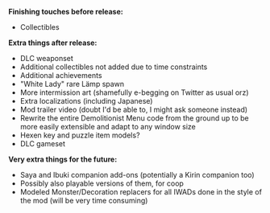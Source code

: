 **Finishing touches before release:**

 - Collectibles

**Extra things after release:**

 - DLC weaponset
 - Additional collectibles not added due to time constraints
 - Additional achievements
 - "White Lady" rare Lämp spawn
 - More intermission art (shamefully e-begging on Twitter as usual orz)
 - Extra localizations (including Japanese)
 - Mod trailer video (doubt I'd be able to, I might ask someone instead)
 - Rewrite the entire Demolitionist Menu code from the ground up to be more easily extensible and adapt to any window size
 - Hexen key and puzzle item models?
 - DLC gameset

**Very extra things for the future:**

 - Saya and Ibuki companion add-ons (potentially a Kirin companion too)
 - Possibly also playable versions of them, for coop
 - Modeled Monster/Decoration replacers for all IWADs done in the style of the mod (will be very time consuming)
